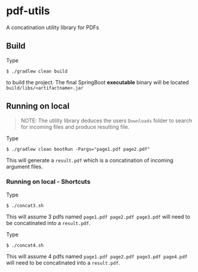 # pdf-utils

A concatination utility library for PDFs

## Build

Type 

    $ ./gradlew clean build
    
to build the project. The final SpringBoot **executable** binary will be located `build/libs/<artifactname>.jar`

## Running on local

> NOTE: The utility library deduces the users ```Downloads``` folder to search for incoming files and produce resulting file.

Type 

    $ ./gradlew clean bootRun -Pargs="page1.pdf page2.pdf"

This will generate a ```result.pdf``` which is a concatination of incoming argument files.

### Running on local - Shortcuts

Type

    $ ./concat3.sh

This will assume 3 pdfs named ```page1.pdf page2.pdf page3.pdf``` will need to be concatinated into a ```result.pdf```.

Type

    $ ./concat4.sh

This will assume 4 pdfs named ```page1.pdf page2.pdf page3.pdf page4.pdf``` will need to be concatinated into a ```result.pdf```.